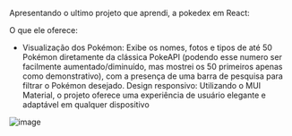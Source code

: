 Apresentando o ultimo projeto que aprendi, a pokedex em React:

O que ele oferece:
- Visualização dos Pokémon: Exibe os nomes, fotos e tipos de até 50 Pokémon diretamente da clássica PokeAPI (podendo esse numero ser facilmente aumentado/diminuído, mas mostrei os 50 primeiros apenas como demonstrativo), com a presença de uma barra de pesquisa para filtrar o Pokémon desejado.
Design responsivo: Utilizando o MUI Material, o projeto oferece uma experiência de usuário elegante e adaptável em qualquer dispositivo

![image](https://github.com/Pelaboissiere/pokedex/assets/117678230/12ffcc43-a469-4b2f-9b29-1fde01fc915b)
